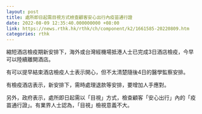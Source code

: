 ```yaml
---
layout: post
title: 處所即日起需目視方式檢查顧客安心出行內疫苗通行證
date: 2022-08-09 12:35:40.000000000 +08:00
link: https://news.rthk.hk/rthk/ch/component/k2/1661585-20220809.htm
categories: rthk
---
```


縮短酒店檢疫期新安排下，海外或台灣經機場抵港人士已完成3日酒店檢疫，今早可以陸續離開酒店。

有可以提早結束酒店檢疫人士表示開心，但不太清楚隨後4日的醫學監察安排。

有檢疫酒店表示，新安排下，需時處理退款等安排，要增加人手應對。

另外，政府表示，處所即日起需以「目視」方式，檢查顧客「安心出行」內的「疫苗通行證」。有業界人士認為，「目視」檢視意義不大。
